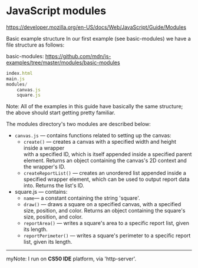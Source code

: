 JavaScript modules
==================
https://developer.mozilla.org/en-US/docs/Web/JavaScript/Guide/Modules

Basic example structure
In our first example (see basic-modules) we have a file structure as follows:

basic-modules: https://github.com/mdn/js-examples/tree/master/modules/basic-modules
``` js
index.html
main.js
modules/
    canvas.js
    square.js
```
Note: All of the examples in this guide have basically the same structure; the above should start getting pretty familiar.

The modules directory's two modules are described below:

- `canvas.js` — contains functions related to setting up the canvas:
  - `create()` — creates a canvas with a specified width and height inside a wrapper <div> with a specified ID, which is itself appended inside a specified parent element. Returns an object containing the canvas's 2D context and the wrapper's ID.
  - `createReportList()` — creates an unordered list appended inside a specified wrapper element, which can be used to output report data into. Returns the list's ID.
- square.js — contains:
  - `name`— a constant containing the string 'square'.
  - `draw()` — draws a square on a specified canvas, with a specified size, position, and color. Returns an object containing the square's size, position, and color.
  - `reportArea()` — writes a square's area to a specific report list, given its length.
  - `reportPerimeter()` — writes a square's perimeter to a specific report list, given its length.

---
myNote: I run on **CS50 IDE** platform, via 'http-server'.
